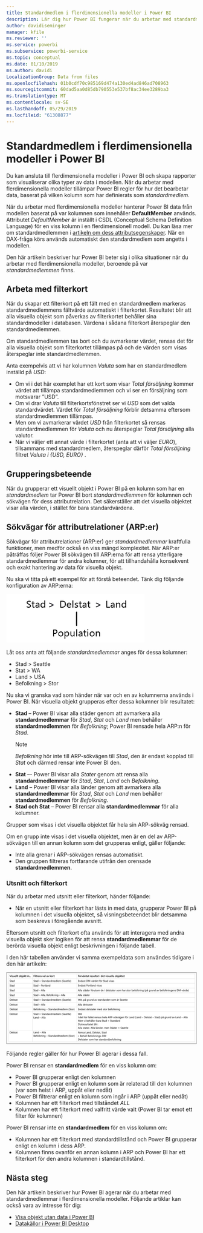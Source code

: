 ```yaml
---
title: Standardmedlem i flerdimensionella modeller i Power BI
description: Lär dig hur Power BI fungerar när du arbetar med standardmedlemmar i flerdimensionella modeller
author: davidiseminger
manager: kfile
ms.reviewer: ''
ms.service: powerbi
ms.subservice: powerbi-service
ms.topic: conceptual
ms.date: 01/10/2019
ms.author: davidi
LocalizationGroup: Data from files
ms.openlocfilehash: 01b0cdf70c985169d474a130ed4ad846ad708963
ms.sourcegitcommit: 60dad5aa0d85db790553e537bf8ac34ee3289ba3
ms.translationtype: MT
ms.contentlocale: sv-SE
ms.lasthandoff: 05/29/2019
ms.locfileid: "61308877"
---
```

# <a name="default-member-in-multidimensional-models-in-power-bi"></a>Standardmedlem i flerdimensionella modeller i Power BI

Du kan ansluta till flerdimensionella modeller i Power BI och skapa rapporter som visualiserar olika typer av data i modellen. När du arbetar med flerdimensionella modeller tillämpar Power BI regler för hur det bearbetar data, baserat på vilken kolumn som har definierats som *standardmedlem*. 

När du arbetar med flerdimensionella modeller hanterar Power BI data från modellen baserat på var kolumnen som innehåller **DefaultMember** används. Attributet *DefaultMember* är inställt i CSDL (Conceptual Schema Definition Language) för en viss kolumn i en flerdimensionell modell. Du kan läsa mer om standardmedlemmen i [artikeln om dess attributsegenskaper](https://docs.microsoft.com/sql/analysis-services/multidimensional-models/attribute-properties-define-a-default-member?view=sql-server-2017). När en DAX-fråga körs används automatiskt den standardmedlem som angetts i modellen.

Den här artikeln beskriver hur Power BI beter sig i olika situationer när du arbetar med flerdimensionella modeller, beroende på var *standardmedlemmen* finns. 

## <a name="working-with-filter-cards"></a>Arbeta med filterkort

När du skapar ett filterkort på ett fält med en standardmedlem markeras standardmedlemmens fältvärde automatiskt i filterkortet. Resultatet blir att alla visuella objekt som påverkas av filterkortet behåller sina standardmodeller i databasen. Värdena i sådana filterkort återspeglar den standardmedlemmen.

Om standardmedlemmen tas bort och du avmarkerar värdet, rensas det för alla visuella objekt som filterkortet tillämpas på och de värden som visas återspeglar inte standardmedlemmen.

Anta exempelvis att vi har kolumnen *Valuta* som har en standardmedlem inställd på *USD*:

* Om vi i det här exemplet har ett kort som visar *Total försäljning* kommer värdet att tillämpa standardmedlemmen och vi ser en försäljning som motsvarar ”USD”.
* Om vi drar *Valuta* till filterkortsfönstret ser vi *USD* som det valda standardvärdet. Värdet för *Total försäljning* förblir detsamma eftersom standardmedlemmen tillämpas.
* Men om vi avmarkerar värdet *USD* från filterkortet så rensas standardmedlemmen för *Valuta* och nu återspeglar *Total försäljning* alla valutor.
* När vi väljer ett annat värde i filterkortet (anta att vi väljer *EURO*), tillsammans med standardmedlem, återspeglar därför *Total försäljning* filtret *Valuta i {USD, EURO}* .

## <a name="grouping-behavior"></a>Grupperingsbeteende

När du grupperar ett visuellt objekt i Power BI på en kolumn som har en *standardmedlem* tar Power BI bort *standardmedlemmen* för kolumnen och sökvägen för dess attributrelation. Det säkerställer att det visuella objektet visar alla värden, i stället för bara standardvärdena.

## <a name="attribute-relationship-paths-arps"></a>Sökvägar för attributrelationer (ARP:er)

Sökvägar för attributrelationer (ARP:er) ger *standardmedlemmar* kraftfulla funktioner, men medför också en viss mängd komplexitet. När ARP:er påträffas följer Power BI sökvägen till ARP:erna för att rensa ytterligare standardmedlemmar för andra kolumner, för att tillhandahålla konsekvent och exakt hantering av data för visuella objekt.

Nu ska vi titta på ett exempel för att förstå beteendet. Tänk dig följande konfiguration av ARP:erna:

![ARP:er i en flerdimensionell modell](media/desktop-default-member-multidimensional-models/default-members_01.png)

Låt oss anta att följande *standardmedlemmar* anges för dessa kolumner:

* Stad > Seattle
* Stat > WA
* Land > USA
* Befolkning > Stor

Nu ska vi granska vad som händer när var och en av kolumnerna används i Power BI. När visuella objekt grupperas efter dessa kolumner blir resultatet:

* **Stad** – Power BI visar alla städer genom att avmarkera alla **standardmedlemmar** för *Stad*, *Stat* och *Land* men behåller **standardmedlemmen** för *Befolkning*; Power BI rensade hela ARP:n för *Stad*.
    > [!NOTE]
    > *Befolkning* hör inte till ARP-sökvägen till *Stad*, den är endast kopplad till *Stat* och därmed rensar inte Power BI den.
* **Stat** –- Power BI visar alla *Stater* genom att rensa alla **standardmedlemmar** för *Stad*, *Stat*, *Land* och *Befolkning*.
* **Land** – Power BI visar alla länder genom att avmarkera alla **standardmedlemmar** för *Stad*, *Stat* och *Land* men behåller **standardmedlemmen** för *Befolkning*.
* **Stad och Stat** – Power BI rensar alla **standardmedlemmar** för alla kolumner.

Grupper som visas i det visuella objektet får hela sin ARP-sökväg rensad. 

Om en grupp inte visas i det visuella objektet, men är en del av ARP-sökvägen till en annan kolumn som det grupperas enligt, gäller följande:

* Inte alla grenar i ARP-sökvägen rensas automatiskt.
* Den gruppen filtreras fortfarande utifrån den orensade **standardmedlemmen**.

### <a name="slicers-and-filter-cards"></a>Utsnitt och filterkort

När du arbetar med utsnitt eller filterkort, händer följande:

* När en utsnitt eller filterkort har lästs in med data, grupperar Power BI på kolumnen i det visuella objektet, så visningsbeteendet blir detsamma som beskrevs i föregående avsnitt.

Eftersom utsnitt och filterkort ofta används för att interagera med andra visuella objekt sker logiken för att rensa **standardmedlemmar** för de berörda visuella objekt enligt beskrivningen i följande tabell. 

I den här tabellen använder vi samma exempeldata som användes tidigare i den här artikeln:

![Beteende för när Power BI rensar standardmedlem med utsnitt och filterkort](media/desktop-default-member-multidimensional-models/default-members_02.png)

Följande regler gäller för hur Power BI agerar i dessa fall.

Power BI rensar en **standardmedlem** för en viss kolumn om:

* Power BI grupperar enligt den kolumnen
* Power BI grupperar enligt en kolumn som är relaterad till den kolumnen (var som helst i ARP, uppåt eller nedåt)
* Power BI filtrerar enligt en kolumn som ingår i ARP (uppåt eller nedåt)
* Kolumnen har ett filterkort med tillståndet *ALL*
* Kolumnen har ett filterkort med valfritt värde valt (Power BI tar emot ett filter för kolumnen)

Power BI rensar inte en **standardmedlem** för en viss kolumn om:

* Kolumnen har ett filterkort med standardtillstånd och Power BI grupperar enligt en kolumn i dess ARP.
* Kolumnen finns ovanför en annan kolumn i ARP och Power BI har ett filterkort för den andra kolumnen i standardtillstånd.


## <a name="next-steps"></a>Nästa steg

Den här artikeln beskriver hur Power BI agerar när du arbetar med standardmedlemmar i flerdimensionella modeller. Följande artiklar kan också vara av intresse för dig: 

* [Visa objekt utan data i Power BI](desktop-show-items-no-data.md)
* [Datakällor i Power BI Desktop](desktop-data-sources.md)
